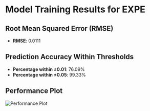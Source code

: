 # Model Training Results for EXPE

## Root Mean Squared Error (RMSE)
- **RMSE**: 0.0111

## Prediction Accuracy Within Thresholds
- **Percentage within ±0.01**: 76.09%
- **Percentage within ±0.05**: 99.33%

## Performance Plot
![Performance Plot](../imgs/EXPE.png)
